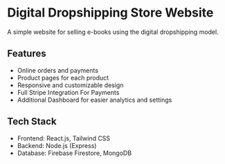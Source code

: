 # Digital Dropshipping Store Website

A simple website for selling e-books using the digital dropshipping model.

## Features
- Online orders and payments  
- Product pages for each product
- Responsive and customizable design
- Full Stripe Integration For Payments
- Additional Dashboard for easier analytics and settings

## Tech Stack
- Frontend: React.js, Tailwind CSS
- Backend: Node.js (Express)
- Database: Firebase Firestore, MongoDB
